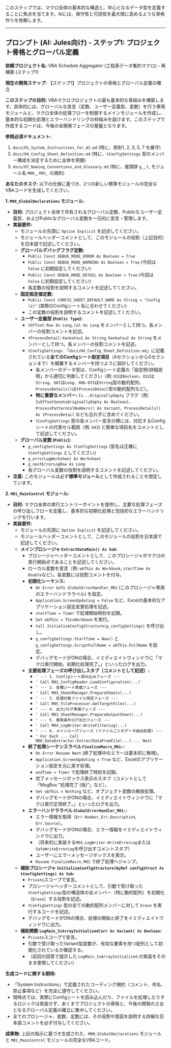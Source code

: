 このステップでは、マクロ全体の基本的な構造と、中心となるデータ型を定義することに焦点を当てます。AIには、保守性と可読性を最大限に高めるような骨格作りを依頼します。

---

## プロンプト (AI: Jules向け) - ステップ1: プロジェクト骨格とグローバル定義

**依頼プロジェクト名:** VBA Schedule Aggregator (工程表データ集約マクロ) - 再構築 (ステップ1)

**現在の開発ステップ:** 【ステップ1】プロジェクトの骨格とグローバル定義の確立

**このステップの目的:**
VBAマクロプロジェクトの最も基本的な骨組みを構築します。具体的には、グローバルな宣言（定数、ユーザー定義型、変数）を行う専用モジュールと、マクロ全体の処理フローを制御するメインモジュールを作成し、基本的な初期化処理とエラーハンドリングの枠組みを設けます。このステップで作成するコードは、今後の全開発フェーズの基盤となります。

**参照必須ドキュメント:**
1.  `docs/01_System_Instructions_for_AI.md` (特に、原則1, 2, 3, 5, 7 を厳守)
2.  `docs/04_Config_Sheet_Definition.md` (特に、`tConfigSettings` 型のメンバー構成を決定するために全体を把握)
3.  `docs/07_Naming_Conventions_and_Glossary.md` (特に、接頭辞 `g_`, `t`, モジュール名 `M00_`, `M01_` の規約)

**あなたのタスク:**
以下の仕様に基づき、2つの新しい標準モジュールの完全なVBAコードを生成してください。

**1. `M00_GlobalDeclarations` モジュール:**

*   **目的:** プロジェクト全体で共有されるグローバル定数、Publicなユーザー定義型、およびPublicなグローバル変数を一元的に宣言・管理します。
*   **実装要件:**
    *   モジュールの先頭に `Option Explicit` を記述してください。
    *   モジュールヘッダーコメントとして、このモジュールの役割（上記目的）を日本語で記述してください。
    *   **グローバルデバッグフラグ定数:**
        *   `Public Const DEBUG_MODE_ERROR As Boolean = True`
        *   `Public Const DEBUG_MODE_WARNING As Boolean = True` (今回は `False` に初期設定してください)
        *   `Public Const DEBUG_MODE_DETAIL As Boolean = True` (今回は `False` に初期設定してください)
        *   各定数の役割を説明するコメントを記述してください。
    *   **固定設定値定数:**
        *   `Public Const CONFIG_SHEET_DEFAULT_NAME As String = "Config (2)"` (実際のConfigシート名に合わせてください)
        *   この定数の役割を説明するコメントを記述してください。
    *   **ユーザー定義型 (`Public Type`):**
        *   `tOffset`: `Row As Long`, `Col As Long` をメンバーとして持つ。各メンバーの役割コメントを記述。
        *   `tProcessDetail`: `Kankatsu1 As String`, `Kankatsu2 As String` をメンバーとして持つ。各メンバーの役割コメントを記述。
        *   `tConfigSettings`: 「`docs/04_Config_Sheet_Definition.md`」に記載されている**全てのConfigシート設定項目**（AセクションからGセクションまで）を網羅するメンバーを持つように設計してください。
            *   各メンバーのデータ型は、Configシート定義の「設定例/詳細説明」から適切に判断してください（例: `O3`は`Boolean`、`O12`は`String`、`O87`は`Long`、`O66-O75`は`String`型の動的配列、`ProcessDetails()`は`tProcessDetail`型の動的配列など）。
            *   **特に重要なメンバー:** `Is...OriginallyEmpty` フラグ（例: `IsOffsetSonotaOriginallyEmpty As Boolean`）、`ProcessPatternColNumbers() As Variant`、`ProcessDetails() As tProcessDetail` なども忘れずに含めてください。
            *   `tConfigSettings` 型の各メンバー宣言の横には、対応するConfigシートの代表セル範囲（例: `O43`) と簡単な項目名をコメントとして記述してください。
    *   **グローバル変数 (`Public`):**
        *   `g_configSettings As tConfigSettings` (型名は正確に `tConfigSettings` としてください)
        *   `g_errorLogWorksheet As Worksheet`
        *   `g_nextErrorLogRow As Long`
        *   各グローバル変数の役割を説明するコメントを記述してください。
*   **注意:** このモジュールは必ず**標準モジュール**として作成されることを想定しています。

**2. `M01_MainControl` モジュール:**

*   **目的:** マクロ全体の実行エントリーポイントを提供し、主要な処理フェーズの呼び出しフローを定義し、基本的な初期化処理と包括的なエラーハンドリングを行います。
*   **実装要件:**
    *   モジュールの先頭に `Option Explicit` を記述してください。
    *   モジュールヘッダーコメントとして、このモジュールの役割を日本語で記述してください。
    *   **メインプロシージャ `ExtractDataMain() As Sub`:**
        *   プロシージャヘッダーコメントとして、このプロシージャがマクロの実行開始点であることを記述してください。
        *   ローカル変数を宣言（例: `wbThis As Workbook`, `startTime As Double`など）。各変数には役割コメントを付与。
        *   **初期化シーケンス:**
            *   `On Error GoTo GlobalErrorHandler_M01` (このプロシージャ専用のエラーハンドララベル) を設定。
            *   `Application.ScreenUpdating = False` など、Excelの基本的なアプリケーション設定変更処理を記述。
            *   `startTime = Timer` で処理開始時刻を記録。
            *   `Set wbThis = ThisWorkbook` を実行。
            *   `Call InitializeConfigStructure(g_configSettings)` を呼び出し。
            *   `g_configSettings.StartTime = Now()` と `g_configSettings.ScriptFullName = wbThis.FullName` を設定。
            *   デバッグモードがONの場合、イミディエイトウィンドウに「マクロ実行開始。初期化処理完了。」といったログを出力。
        *   **主要処理フェーズの呼び出しスタブ（コメントとして記述）:**
            *   `' --- 1. Configシート読み込みフェーズ ---`
            *   `' Call M02_ConfigReader.LoadConfiguration(...)`
            *   `' --- 2. 各種シート準備フェーズ ---`
            *   `' Call M03_SheetManager.PrepareSheets(...)`
            *   `' --- 3. 処理対象ファイル特定フェーズ ---`
            *   `' Call M05_FileProcessor.GetTargetFiles(...)`
            *   `' --- 4. 出力/ログ準備フェーズ ---`
            *   `' Call M03_SheetManager.PrepareOutputSheet(...)`
            *   `' --- 5. 検索条件ログ出力フェーズ ---`
            *   `' Call M04_LogWriter.WriteFilterLog(...)`
            *   `' --- 6. メインループフェーズ (ファイルごとのデータ抽出処理) ---`
            *   `' For Each ... Call M06_DataExtractor.ExtractDataFromFile(...) ... Next`
        *   **終了処理シーケンスラベル `FinalizeMacro_M01:`:**
            *   `On Error Resume Next` (終了処理中のエラーは基本的に無視)。
            *   `Application.ScreenUpdating = True` など、Excelのアプリケーション設定を元に戻す処理。
            *   `endTime = Timer` で処理終了時刻を記録。
            *   完了メッセージボックス表示のスタブ（コメントとして「MsgBox "処理完了 (仮)"」など）。
            *   `Set wbThis = Nothing` など、オブジェクト変数の解放処理。
            *   デバッグモードがONの場合、イミディエイトウィンドウに「マクロ実行正常終了。」といったログを出力。
        *   **エラーハンドララベル `GlobalErrorHandler_M01:`:**
            *   エラー情報を取得（`Err.Number`, `Err.Description`, `Err.Source`）。
            *   デバッグモードがONの場合、エラー情報をイミディエイトウィンドウに出力。
            *   （将来的に実装する`M04_LogWriter.WriteErrorLog`または`SafeWriteErrorLog`を呼び出すコメントスタブ）
            *   ユーザーにエラーメッセージボックスを表示。
            *   `Resume FinalizeMacro_M01` で終了処理へジャンプ。
    *   **補助プロシージャ `InitializeConfigStructure(ByRef configStruct As tConfigSettings) As Sub`:**
        *   `Private`スコープで宣言。
        *   プロシージャヘッダーコメントとして、引数で受け取った`tConfigSettings`型の構造体の全メンバー（特に動的配列）を初期化（`Erase`）する役割を記述。
        *   `tConfigSettings` 型の全ての動的配列メンバーに対して `Erase` を実行するコードを記述。
        *   デバッグモードがONの場合、処理の開始と終了をイミディエイトウィンドウに出力。
    *   **補助関数 `LogMain_IsArrayInitialized(arr As Variant) As Boolean`:**
        *   `Private`スコープで宣言。
        *   引数で受け取ったVariant型変数が、有効な要素を持つ配列として初期化されているか確認する。
        *   （前回の回答で提示した `LogMain_IsArrayInitialized` の実装をそのまま使用してください）

**生成コードに関する期待:**
*   「System Instructions」で定義されたコーディング規約（コメント、命名、禁止事項など）を完全に遵守してください。
*   現時点では、実際にConfigシートを読み込んだり、ファイルを処理したりするロジックは実装せず、あくまでプロジェクトの骨格と、今後の開発の土台となるグローバル定義の確立に集中してください。
*   全てのプロシージャ、変数、定数には、その役割や意図を説明する詳細な日本語コメントを必ず付与してください。

**成果物:**
上記の指示に基づき生成された、`M00_GlobalDeclarations` モジュールと `M01_MainControl` モジュールの完全なVBAコード。
